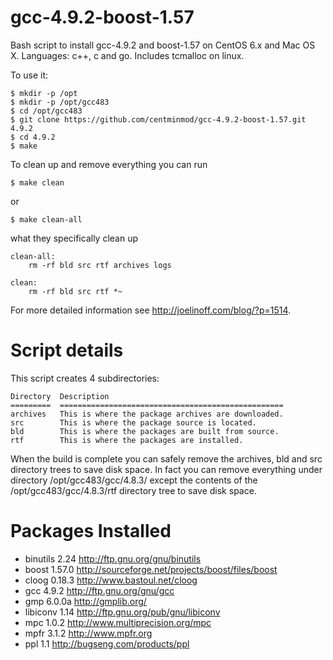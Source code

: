 gcc-4.9.2-boost-1.57
====================

  Bash script to install gcc-4.9.2 and boost-1.57 on CentOS 6.x and Mac OS X. Languages: c++, c and go. Includes tcmalloc on linux.
  
  To use it:

    $ mkdir -p /opt
    $ mkdir -p /opt/gcc483
    $ cd /opt/gcc483
    $ git clone https://github.com/centminmod/gcc-4.9.2-boost-1.57.git 4.9.2
    $ cd 4.9.2
    $ make

To clean up and remove everything you can run

    $ make clean

or

    $ make clean-all

what they specifically clean up

    clean-all:
        rm -rf bld src rtf archives logs
    
    clean:
        rm -rf bld src rtf *~


For more detailed information see http://joelinoff.com/blog/?p=1514.

Script details
====================

This script creates 4 subdirectories:

    Directory  Description
    =========  ==================================================
    archives   This is where the package archives are downloaded.
    src        This is where the package source is located.
    bld        This is where the packages are built from source.
    rtf        This is where the packages are installed.

When the build is complete you can safely remove the archives, bld and src directory trees to save disk space. In fact you can remove everything under directory /opt/gcc483/gcc/4.8.3/ except the contents of the /opt/gcc483/gcc/4.8.3/rtf directory tree to save disk space.

Packages Installed
====================

* binutils    2.24    http://ftp.gnu.org/gnu/binutils
* boost       1.57.0  http://sourceforge.net/projects/boost/files/boost
* cloog       0.18.3  http://www.bastoul.net/cloog
* gcc         4.9.2   http://ftp.gnu.org/gnu/gcc
* gmp         6.0.0a   http://gmplib.org/
* libiconv    1.14    http://ftp.gnu.org/pub/gnu/libiconv
* mpc         1.0.2   http://www.multiprecision.org/mpc
* mpfr        3.1.2   http://www.mpfr.org
* ppl         1.1     http://bugseng.com/products/ppl

